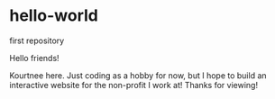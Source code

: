 # hello-world
first repository

Hello friends!

Kourtnee here. Just coding as a hobby for now, but I hope to build an interactive 
website for the non-profit I work at! Thanks for viewing!


